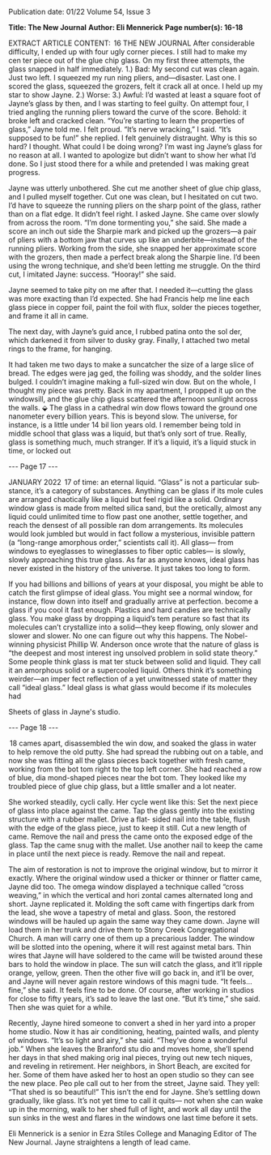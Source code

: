 Publication date: 01/22
Volume 54, Issue 3

**Title: The New Journal**
**Author: Eli Mennerick**
**Page number(s): 16-18**

EXTRACT ARTICLE CONTENT:
 16
THE  NEW  JOURNAL
After considerable difficulty, I 
ended up with four ugly corner 
pieces. I still had to make my cen­
ter piece out of the glue chip glass. 
On my first three attempts, the 
glass snapped in half immediately.
1.) Bad:
My second cut was clean again. 
Just two left. I squeezed my run­
ning pliers, and—disaster.
Last one. I scored the glass, 
squeezed the grozers, felt it crack 
all at once. I held up my star to 
show Jayne. 
2.) Worse:
3.) Awful:
I’d wasted at least a square foot 
of Jayne’s glass by then, and I was 
starting to feel guilty. On attempt 
four, I tried angling the running 
pliers toward the curve of the 
score. Behold: it broke left and 
cracked clean.
“You’re starting to learn the 
properties of glass,” Jayne told me. 
I felt proud. 
“It’s nerve wracking,” I said.
“It’s supposed to be fun!” she 
replied.
I felt genuinely distraught. Why 
is this so hard? I thought. What 
could I be doing wrong? I’m wast­
ing Jayne’s glass for no reason at 
all. I wanted to apologize but 
didn’t want to show her what I’d 
done. So I just stood there for a 
while and pretended I was making 
great progress. 

Jayne was utterly unbothered. 
She cut me another sheet of glue 
chip glass, and I pulled myself 
together. Cut one was clean, but 
I hesitated on cut two. I’d have to 
squeeze the running pliers on the 
sharp point of the glass, rather than 
on a flat edge. It didn’t feel right. I 
asked Jayne. She came over slowly 
from across the room. 
“I’m done tormenting you,” she 
said. She made a score an inch out­
side the Sharpie mark and picked 
up the grozers—a pair of pliers 
with a bottom jaw that curves up 
like an underbite—instead of the 
running pliers. Working from the 
side, she snapped her approximate 
score with the grozers, then made 
a perfect break along the Sharpie 
line. I’d been using the wrong 
technique, and she’d been letting 
me struggle.
On the third cut, I imitated 
Jayne: success.
“Hooray!” she said. 

Jayne seemed to take pity on me 
after that. I needed it—cutting the 
glass was more exacting than I’d 
expected. She had Francis help me 
line each glass piece in copper foil, 
paint the foil with flux, solder the 
pieces together, and frame it all in 
came. 

The next day, with Jayne’s guid­
ance, I rubbed patina onto the sol­
der, which darkened it from silver 
to dusky gray. Finally, I attached 
two metal rings to the frame, for 
hanging.  

It had taken me two days to make 
a suncatcher the size of a large slice 
of bread. The edges were jag­
ged, the foiling was shoddy, and 
the solder lines bulged. I couldn’t 
imagine making a full-sized win­
dow. But on the whole, I thought 
my piece was pretty. Back in my 
apartment, I propped it up on the 
windowsill, and the glue chip glass 
scattered the afternoon sunlight 
across the walls.
⬙
The glass in a cathedral win­
dow flows toward the ground one 
nanometer every billion years. 
This is beyond slow. The universe, 
for instance, is a little under 14 bil­
lion years old. I remember being 
told in middle school that glass was 
a liquid, but that’s only sort of true. 
Really, glass is something much, 
much stranger. If it’s a liquid, it’s a 
liquid stuck in time, or locked out 


--- Page 17 ---

JANUARY 2022
 17
of time: an eternal liquid.
“Glass” is not a particular sub­
stance, it’s a category of substances. 
Anything can be glass if its mole­
cules are arranged chaotically like 
a liquid but feel rigid like a solid. 
Ordinary window glass is made 
from melted silica sand, but the­
oretically, almost any liquid could 
unlimited time to flow past one 
another, settle together, and reach 
the densest of all possible ran­
dom arrangements. Its molecules 
would look jumbled but would in 
fact follow a mysterious, invisible 
pattern (a “long-range amorphous 
order,” scientists call it). All glass—
from windows to eyeglasses to 
wineglasses to fiber optic cables—
is slowly, slowly approaching this 
true glass. As far as anyone knows, 
ideal glass has never existed in the 
history of the universe. It just takes 
too long to form. 

If you had billions and 
billions of years at your 
disposal, you might be able 
to catch the first glimpse 
of ideal glass. You might 
see a normal window, for 
instance, flow down into 
itself and gradually arrive at 
perfection. 
become a glass if you cool it fast 
enough. Plastics and hard candies 
are technically glass. You make 
glass by dropping a liquid’s tem­
perature so fast that its molecules 
can’t crystallize into a solid—they 
keep flowing, only slower and 
slower and slower.
No one can figure out why this 
happens. 
The 
Nobel-winning 
physicist Phillip W. Anderson 
once wrote that the nature of glass 
is “the deepest and most interest­
ing unsolved problem in solid state 
theory.”
Some people think glass is mat­
ter stuck between solid and liquid. 
They call it an amorphous solid or 
a supercooled liquid. Others think 
it’s something weirder—an imper­
fect reflection of a yet unwitnessed 
state of matter they call “ideal 
glass.” Ideal glass is what glass 
would become if its molecules had 

Sheets of glass in Jayne's studio.


--- Page 18 ---

 18
cames apart, disassembled the win­
dow, and soaked the glass in water 
to help remove the old putty. She 
had spread the rubbing out on a 
table, and now she was fitting all 
the glass pieces back together with 
fresh came, working from the bot­
tom right to the top left corner. 
She had reached a row of blue, dia­
mond-shaped pieces near the bot­
tom. They looked like my troubled 
piece of glue chip glass, but a little 
smaller and a lot neater. 

She 
worked 
steadily, 
cycli­
cally. Her cycle went like this: Set 
the next piece of glass into place 
against the came. Tap the glass 
gently into the existing structure 
with a rubber mallet. Drive a flat-
sided nail into the table, flush with 
the edge of the glass piece, just to 
keep it still. Cut a new length of 
came. Remove the nail and press 
the came onto the exposed edge 
of the glass. Tap the came snug 
with the mallet. Use another nail 
to keep the came in place until the 
next piece is ready. Remove the 
nail and repeat. 

The aim of restoration is not to 
improve the original window, but 
to mirror it exactly. Where the 
original window used a thicker or 
thinner or flatter came, Jayne did 
too. The omega window displayed 
a technique called “cross weaving,” 
in which the vertical and hori­
zontal cames alternated long and 
short. Jayne replicated it. Molding 
the soft came with fingertips dark 
from the lead, she wove a tapestry 
of metal and glass.
Soon, the restored windows will 
be hauled up again the same way 
they came down. Jayne will load 
them in her trunk and drive them 
to Stony Creek Congregational 
Church. A man will carry one of 
them up a precarious ladder. The 
window will be slotted into the 
opening, where it will rest against 
metal bars. Thin wires that Jayne 
will have soldered to the came will 
be twisted around these bars to 
hold the window in place. The sun 
will catch the glass, and it’ll ripple 
orange, yellow, green. Then the 
other five will go back in, and it’ll 
be over, and Jayne will never again 
restore windows of this magni­
tude.
“It feels… fine,” she said. It feels 
fine to be done. Of course, after 
working in studios for close to fifty 
years, it’s sad to leave the last one. 
“But it’s time,” she said. Then she 
was quiet for a while. 

Recently, Jayne hired someone 
to convert a shed in her yard into 
a proper home studio. Now it has 
air conditioning, heating, painted 
walls, and plenty of windows. 
“It’s so light and airy,” she said. 
“They’ve done a wonderful job.” 
When she leaves the Branford stu­
dio and moves home, she’ll spend 
her days in that shed making orig­
inal pieces, trying out new tech­
niques, and reveling in retirement. 
Her neighbors, in Short Beach, are 
excited for her. Some of them have 
asked her to host an open studio so 
they can see the new place. Peo­
ple call out to her from the street, 
Jayne said. They yell: “That shed is 
so beautiful!”
This isn’t the end for Jayne. She’s 
settling down gradually, like glass. 
It’s not yet time to call it quits—
not when she can wake up in the 
morning, walk to her shed full of 
light, and work all day until the 
sun sinks in the west and flares in 
the windows one last time before 
it sets. 

Eli Mennerick is a senior in 
Ezra Stiles College and Managing 
Editor of The New Journal.
Jayne straightens a length of lead came.